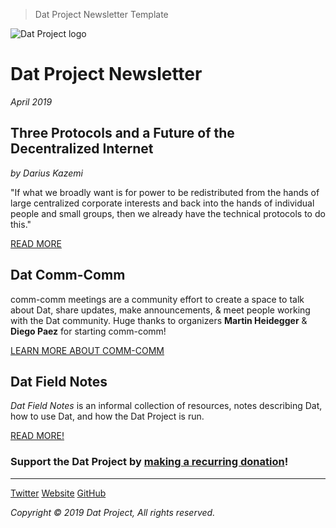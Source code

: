 > Dat Project Newsletter Template

![Dat Project logo](https://datproject.org/public/img/dat-logo.png)
# Dat Project Newsletter
_April 2019_

## Three Protocols and a Future of the Decentralized Internet
_by Darius Kazemi_

"If what we broadly want is for power to be redistributed from the hands of large centralized corporate interests and back into the hands of individual people and small groups, then we already have the technical protocols to do this."

<a class="btn btn--full btn--green" href="https://blog.datproject.org/2019/03/22/three-protocols-and-a-future-of-the-decentralized-internet/">READ MORE</a>

## Dat Comm-Comm

comm-comm meetings are a community effort to create a space to talk about Dat, share updates, make announcements, & meet people working with the Dat community. Huge thanks to organizers **Martin Heidegger** & **Diego Paez** for starting comm-comm!

<a class="btn btn--full btn--green" href="https://blog.datproject.org/2019/03/21/comm-comm-what/">LEARN MORE ABOUT COMM-COMM</a>

## Dat Field Notes

_Dat Field Notes_ is an informal collection of resources, notes describing Dat, how to use Dat, and how the Dat Project is run.

<a class="btn btn--full btn--green" href="https://blog.datproject.org/2019/03/19/dat-field-notes/">READ MORE!</a>


### Support the Dat Project by [__making a recurring donation__](https://opencollective.com/dat)!

---

<a class="btn" href="http://www.twitter.com/dat_project">Twitter</a> <a class="btn" href="https://datproject.org/">Website</a> <a class="btn" href="">GitHub</a>

_Copyright © 2019 Dat Project, All rights reserved._